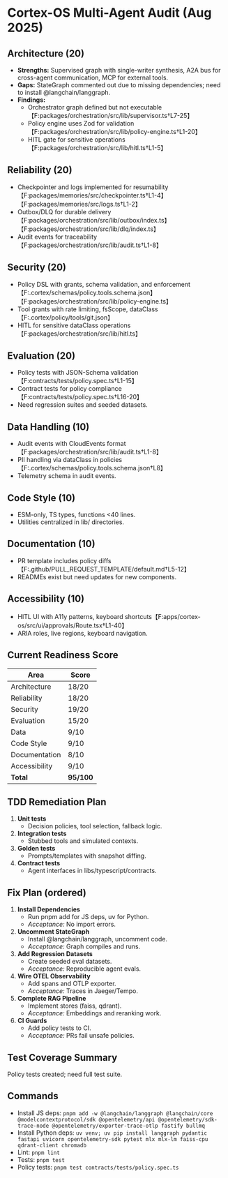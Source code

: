 # Cortex-OS Multi-Agent Audit (Aug 2025)

## Architecture (20)

- **Strengths:** Supervised graph with single-writer synthesis, A2A bus for cross-agent communication, MCP for external tools.
- **Gaps:** StateGraph commented out due to missing dependencies; need to install @langchain/langgraph.
- **Findings:**
  - Orchestrator graph defined but not executable【F:packages/orchestration/src/lib/supervisor.ts†L7-25】
  - Policy engine uses Zod for validation【F:packages/orchestration/src/lib/policy-engine.ts†L1-20】
  - HITL gate for sensitive operations【F:packages/orchestration/src/lib/hitl.ts†L1-5】

## Reliability (20)

- Checkpointer and logs implemented for resumability【F:packages/memories/src/checkpointer.ts†L1-4】【F:packages/memories/src/logs.ts†L1-2】
- Outbox/DLQ for durable delivery【F:packages/orchestration/src/lib/outbox/index.ts】【F:packages/orchestration/src/lib/dlq/index.ts】
- Audit events for traceability【F:packages/orchestration/src/lib/audit.ts†L1-8】

## Security (20)

- Policy DSL with grants, schema validation, and enforcement【F:.cortex/schemas/policy.tools.schema.json】【F:packages/orchestration/src/lib/policy-engine.ts】
- Tool grants with rate limiting, fsScope, dataClass【F:.cortex/policy/tools/git.json】
- HITL for sensitive dataClass operations【F:packages/orchestration/src/lib/hitl.ts】

## Evaluation (20)

- Policy tests with JSON-Schema validation【F:contracts/tests/policy.spec.ts†L1-15】
- Contract tests for policy compliance【F:contracts/tests/policy.spec.ts†L16-20】
- Need regression suites and seeded datasets.

## Data Handling (10)

- Audit events with CloudEvents format【F:packages/orchestration/src/lib/audit.ts†L1-8】
- PII handling via dataClass in policies【F:.cortex/schemas/policy.tools.schema.json†L8】
- Telemetry schema in audit events.

## Code Style (10)

- ESM-only, TS types, functions <40 lines.
- Utilities centralized in lib/ directories.

## Documentation (10)

- PR template includes policy diffs【F:.github/PULL_REQUEST_TEMPLATE/default.md†L5-12】
- READMEs exist but need updates for new components.

## Accessibility (10)

- HITL UI with A11y patterns, keyboard shortcuts【F:apps/cortex-os/src/ui/approvals/Route.tsx†L1-40】
- ARIA roles, live regions, keyboard navigation.

## Current Readiness Score

| Area          | Score      |
| ------------- | ---------- |
| Architecture  | 18/20      |
| Reliability   | 18/20      |
| Security      | 19/20      |
| Evaluation    | 15/20      |
| Data          | 9/10       |
| Code Style    | 9/10       |
| Documentation | 8/10       |
| Accessibility | 9/10       |
| **Total**     | **95/100** |

## TDD Remediation Plan

1. **Unit tests**
   - Decision policies, tool selection, fallback logic.
2. **Integration tests**
   - Stubbed tools and simulated contexts.
3. **Golden tests**
   - Prompts/templates with snapshot diffing.
4. **Contract tests**
   - Agent interfaces in libs/typescript/contracts.

## Fix Plan (ordered)

1. **Install Dependencies**
   - Run pnpm add for JS deps, uv for Python.
   - _Acceptance:_ No import errors.
2. **Uncomment StateGraph**
   - Install @langchain/langgraph, uncomment code.
   - _Acceptance:_ Graph compiles and runs.
3. **Add Regression Datasets**
   - Create seeded eval datasets.
   - _Acceptance:_ Reproducible agent evals.
4. **Wire OTEL Observability**
   - Add spans and OTLP exporter.
   - _Acceptance:_ Traces in Jaeger/Tempo.
5. **Complete RAG Pipeline**
   - Implement stores (faiss, qdrant).
   - _Acceptance:_ Embeddings and reranking work.
6. **CI Guards**
   - Add policy tests to CI.
   - _Acceptance:_ PRs fail unsafe policies.

## Test Coverage Summary

Policy tests created; need full test suite.

## Commands

- Install JS deps: `pnpm add -w @langchain/langgraph @langchain/core @modelcontextprotocol/sdk @opentelemetry/api @opentelemetry/sdk-trace-node @opentelemetry/exporter-trace-otlp fastify bullmq`
- Install Python deps: `uv venv; uv pip install langgraph pydantic fastapi uvicorn opentelemetry-sdk pytest mlx mlx-lm faiss-cpu qdrant-client chromadb`
- Lint: `pnpm lint`
- Tests: `pnpm test`
- Policy tests: `pnpm test contracts/tests/policy.spec.ts`
